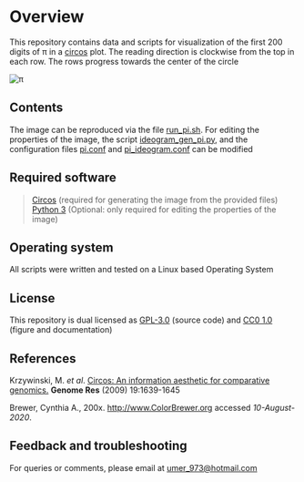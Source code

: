 # Overview
This repository contains data and scripts for visualization of the first 200 digits of π in a [circos](http://circos.ca) plot. The reading direction is clockwise from the top in each row. The rows progress towards the center of the circle

![π](https://github.com/SMUAbdullah/digits_of_pi/blob/master/image/pi.png)

## Contents
The image can be reproduced via the file [run_pi.sh](https://github.com/SMUAbdullah/digits_of_pi/blob/master/src/run_pi). For editing the properties of the image, the script [ideogram_gen_pi.py](https://github.com/SMUAbdullah/digits_of_pi/blob/master/src/ideogram_gen_pi.py), and the configuration files [pi.conf](https://github.com/SMUAbdullah/digits_of_pi/blob/master/src/pi.conf) and [pi_ideogram.conf](https://github.com/SMUAbdullah/digits_of_pi/blob/master/src/pi_ideogram.conf) can be modified

## Required software
> [Circos](http://circos.ca/software/download/) (required for generating the image from the provided files)
> [Python 3](https://www.python.org/downloads/) (Optional: only required for editing the properties of the image)


## Operating system
All scripts were written and tested on a Linux based Operating System

## License
This repository is dual licensed as [GPL-3.0](https://github.com/SMUAbdullah/digits_of_pi/blob/master/LICENSE-GPL) (source code) and [CC0 1.0](https://github.com/SMUAbdullah/digits_of_pi/blob/master/LICENSE-CC0) (figure and documentation)

## References
Krzywinski, M. *et al*. [Circos: An information aesthetic for comparative genomics.](https://genome.cshlp.org/content/early/2009/06/15/gr.092759.109.abstract) **Genome Res** (2009) 19:1639-1645

Brewer, Cynthia A., 200x. http://www.ColorBrewer.org accessed *10-August-2020*.

## Feedback and troubleshooting

For queries or comments, please email at [umer_973@hotmail.com](mailto:umer_973@hotmail.com)
